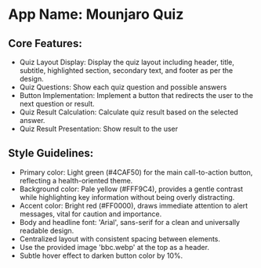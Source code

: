 # **App Name**: Mounjaro Quiz

## Core Features:

- Quiz Layout Display: Display the quiz layout including header, title, subtitle, highlighted section, secondary text, and footer as per the design.
- Quiz Questions: Show each quiz question and possible answers
- Button Implementation: Implement a button that redirects the user to the next question or result.
- Quiz Result Calculation: Calculate quiz result based on the selected answer.
- Quiz Result Presentation: Show result to the user

## Style Guidelines:

- Primary color: Light green (#4CAF50) for the main call-to-action button, reflecting a health-oriented theme.
- Background color: Pale yellow (#FFF9C4), provides a gentle contrast while highlighting key information without being overly distracting.
- Accent color: Bright red (#FF0000), draws immediate attention to alert messages, vital for caution and importance.
- Body and headline font: 'Arial', sans-serif for a clean and universally readable design.
- Centralized layout with consistent spacing between elements.
- Use the provided image 'bbc.webp' at the top as a header.
- Subtle hover effect to darken button color by 10%.